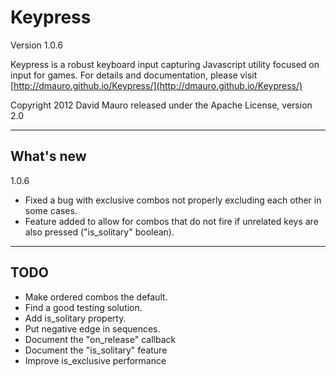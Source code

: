 Keypress
========
Version 1.0.6

Keypress is a robust keyboard input capturing Javascript utility
focused on input for games. For details and documentation, please
visit [http://dmauro.github.io/Keypress/](http://dmauro.github.io/Keypress/)

Copyright 2012 David Mauro
released under the Apache License, version 2.0

-----------------------------------------------------------------

**What's new**
---------------

1.0.6

* Fixed a bug with exclusive combos not properly excluding each other in some cases.
* Feature added to allow for combos that do not fire if unrelated keys are also pressed ("is_solitary" boolean).

-----------------------------------------------------------------

TODO
----

* Make ordered combos the default.
* Find a good testing solution.
* Add is_solitary property.
* Put negative edge in sequences.
* Document the "on_release" callback
* Document the "is_solitary" feature
* Improve is_exclusive performance
